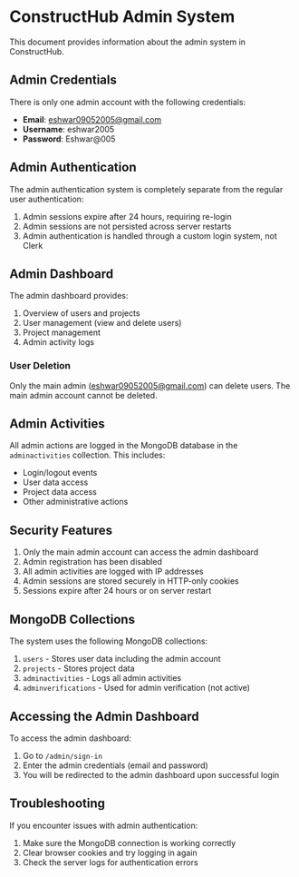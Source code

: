 # ConstructHub Admin System

This document provides information about the admin system in ConstructHub.

## Admin Credentials

There is only one admin account with the following credentials:

- **Email**: eshwar09052005@gmail.com
- **Username**: eshwar2005
- **Password**: Eshwar@005

## Admin Authentication

The admin authentication system is completely separate from the regular user authentication:

1. Admin sessions expire after 24 hours, requiring re-login
2. Admin sessions are not persisted across server restarts
3. Admin authentication is handled through a custom login system, not Clerk

## Admin Dashboard

The admin dashboard provides:

1. Overview of users and projects
2. User management (view and delete users)
3. Project management
4. Admin activity logs

### User Deletion

Only the main admin (eshwar09052005@gmail.com) can delete users. The main admin account cannot be deleted.

## Admin Activities

All admin actions are logged in the MongoDB database in the `adminactivities` collection. This includes:

- Login/logout events
- User data access
- Project data access
- Other administrative actions

## Security Features

1. Only the main admin account can access the admin dashboard
2. Admin registration has been disabled
3. All admin activities are logged with IP addresses
4. Admin sessions are stored securely in HTTP-only cookies
5. Sessions expire after 24 hours or on server restart

## MongoDB Collections

The system uses the following MongoDB collections:

1. `users` - Stores user data including the admin account
2. `projects` - Stores project data
3. `adminactivities` - Logs all admin activities
4. `adminverifications` - Used for admin verification (not active)

## Accessing the Admin Dashboard

To access the admin dashboard:

1. Go to `/admin/sign-in`
2. Enter the admin credentials (email and password)
3. You will be redirected to the admin dashboard upon successful login

## Troubleshooting

If you encounter issues with admin authentication:

1. Make sure the MongoDB connection is working correctly
2. Clear browser cookies and try logging in again
3. Check the server logs for authentication errors
